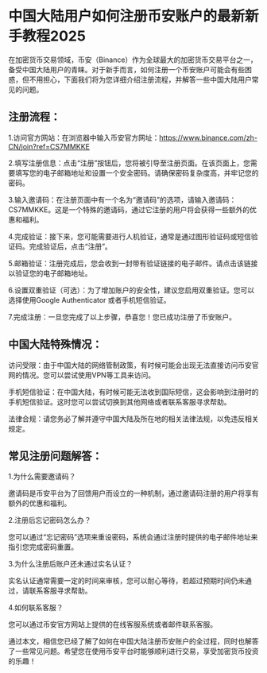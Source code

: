 # 中国大陆用户如何注册币安账户的最新新手教程2025
在加密货币交易领域，币安（Binance）作为全球最大的加密货币交易平台之一，备受中国大陆用户的青睐。对于新手而言，如何注册一个币安账户可能会有些困惑，但不用担心，下面我们将为您详细介绍注册流程，并解答一些中国大陆用户常见的问题。

## 注册流程：

1.访问官方网站：在浏览器中输入币安官方网址：https://www.binance.com/zh-CN/join?ref=CS7MMKKE

2.填写注册信息：点击“注册”按钮后，您将被引导至注册页面。在该页面上，您需要填写您的电子邮箱地址和设置一个安全密码。请确保密码复杂度高，并牢记您的密码。

3.输入邀请码：在注册页面中有一个名为“邀请码”的选项，请输入邀请码：CS7MMKKE。这是一个特殊的邀请码，通过它注册的用户将会获得一些额外的优惠和福利。

4.完成验证：接下来，您可能需要进行人机验证，通常是通过图形验证码或短信验证码。完成验证后，点击“注册”。

5.邮箱验证：注册完成后，您会收到一封带有验证链接的电子邮件。请点击该链接以验证您的电子邮箱地址。

6.设置双重验证（可选）：为了增加账户的安全性，建议您启用双重验证。您可以选择使用Google Authenticator 或者手机短信验证。

7.完成注册：一旦您完成了以上步骤，恭喜您！您已成功注册了币安账户。

## 中国大陆特殊情况：

访问受限：由于中国大陆的网络管制政策，有时候可能会出现无法直接访问币安官网的情况。您可以尝试使用VPN等工具来访问。

手机短信验证：在中国大陆，有时候可能无法收到国际短信，这会影响到注册时的手机短信验证。这时您可以尝试切换到其他网络或者联系客服寻求帮助。

法律合规：请您务必了解并遵守中国大陆及所在地的相关法律法规，以免违反相关规定。

## 常见注册问题解答：

1.为什么需要邀请码？

邀请码是币安平台为了回馈用户而设立的一种机制，通过邀请码注册的用户将享有额外的优惠和福利。

2.注册后忘记密码怎么办？

您可以通过“忘记密码”选项来重设密码，系统会通过注册时提供的电子邮件地址来指引您完成密码重置。

3.为什么注册后账户还未通过实名认证？

实名认证通常需要一定的时间来审核，您可以耐心等待，若超过预期时间仍未通过，请联系客服寻求帮助。

4.如何联系客服？

您可以通过币安官方网站上提供的在线客服系统或者邮件联系客服。

通过本文，相信您已经了解了如何在中国大陆注册币安账户的全过程，同时也解答了一些常见问题。希望您在使用币安平台时能够顺利进行交易，享受加密货币投资的乐趣！
